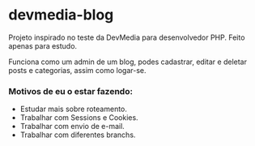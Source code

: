 # devmedia-blog
Projeto inspirado no teste da DevMedia para desenvolvedor PHP.  Feito apenas para estudo.

Funciona como um admin de um blog, podes cadastrar, editar e deletar posts e categorias, assim como logar-se.
### Motivos de eu o estar fazendo:
- Estudar mais sobre roteamento.
- Trabalhar com Sessions e Cookies.
- Trabalhar com envio de e-mail.
- Trabalhar com diferentes branchs.
